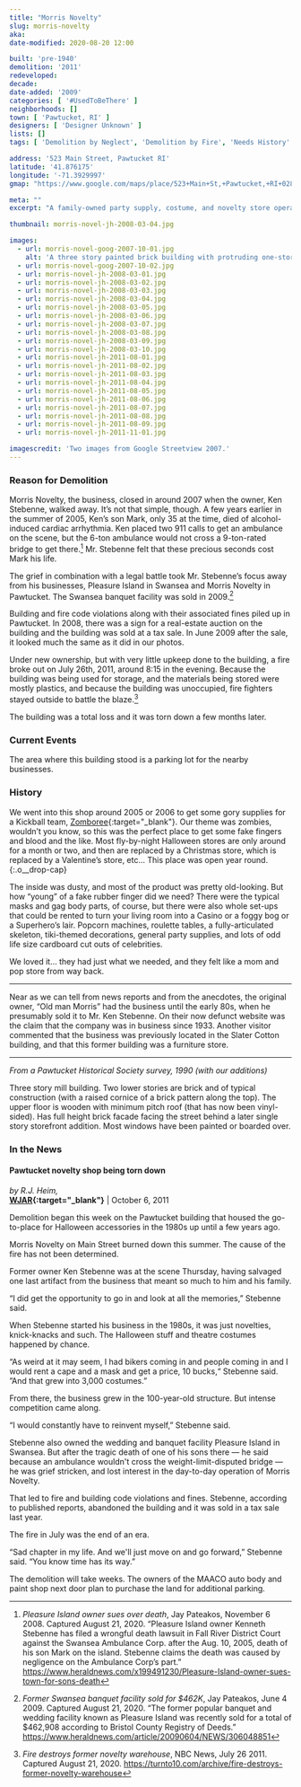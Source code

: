 ```yaml
---
title: "Morris Novelty"
slug: morris-novelty
aka: 
date-modified: 2020-08-20 12:00

built: 'pre-1940'
demolition: '2011'
redeveloped: 
decade:
date-added: '2009'
categories: [ '#UsedToBeThere' ]
neighborhoods: []
town: [ 'Pawtucket, RI' ]
designers: [ 'Designer Unknown' ]
lists: []
tags: [ 'Demolition by Neglect', 'Demolition by Fire', 'Needs History' ]

address: '523 Main Street, Pawtucket RI'
latitude: '41.876175'
longitude: '-71.3929997'
gmap: "https://www.google.com/maps/place/523+Main+St,+Pawtucket,+RI+02860/@41.876175,-71.3929997,17z/data=!3m1!4b1!4m5!3m4!1s0x89e44356f8f35787:0xdc324a9a04894d82!8m2!3d41.876175!4d-71.390811"

meta: ""
excerpt: "A family-owned party supply, costume, and novelty store operating since the early 1980s. Closed in 2005 and burned in 2011."

thumbnail: morris-novel-jh-2008-03-04.jpg

images:
  - url: morris-novel-goog-2007-10-01.jpg
    alt: 'A three story painted brick building with protruding one-story commercial façade used as a novelty and party supply store for over thirty years'
  - url: morris-novel-goog-2007-10-02.jpg
  - url: morris-novel-jh-2008-03-01.jpg
  - url: morris-novel-jh-2008-03-02.jpg
  - url: morris-novel-jh-2008-03-03.jpg
  - url: morris-novel-jh-2008-03-04.jpg
  - url: morris-novel-jh-2008-03-05.jpg
  - url: morris-novel-jh-2008-03-06.jpg
  - url: morris-novel-jh-2008-03-07.jpg
  - url: morris-novel-jh-2008-03-08.jpg
  - url: morris-novel-jh-2008-03-09.jpg
  - url: morris-novel-jh-2008-03-10.jpg
  - url: morris-novel-jh-2011-08-01.jpg
  - url: morris-novel-jh-2011-08-02.jpg
  - url: morris-novel-jh-2011-08-03.jpg
  - url: morris-novel-jh-2011-08-04.jpg
  - url: morris-novel-jh-2011-08-05.jpg
  - url: morris-novel-jh-2011-08-06.jpg
  - url: morris-novel-jh-2011-08-07.jpg
  - url: morris-novel-jh-2011-08-08.jpg
  - url: morris-novel-jh-2011-08-09.jpg
  - url: morris-novel-jh-2011-11-01.jpg

imagescredit: 'Two images from Google Streetview 2007.'
---
```


### Reason for Demolition

Morris Novelty, the business, closed in around 2007 when the owner, Ken Stebenne, walked away. It’s not that simple, though. A few years earlier in the summer of 2005, Ken’s son Mark, only 35 at the time, died of alcohol-induced cardiac arrhythmia. Ken placed two 911 calls to get an ambulance on the scene, but the 6-ton ambulance would not cross a 9-ton-rated bridge to get there.[^1] Mr. Stebenne felt that these precious seconds cost Mark his life. 

The grief in combination with a legal battle took Mr. Stebenne’s focus away from his businesses, Pleasure Island in Swansea and Morris Novelty in Pawtucket. The Swansea banquet facility was sold in 2009.[^2]

Building and fire code violations along with their associated fines piled up in Pawtucket. In 2008, there was a sign for a real-estate auction on the building and the building was sold at a tax sale. In June 2009 after the sale, it looked much the same as it did in our photos.

Under new ownership, but with very little upkeep done to the building, a fire broke out on July 26th, 2011, around 8:15 in the evening. Because the building was being used for storage, and the materials being stored were mostly plastics, and because the building was unoccupied, fire fighters stayed outside to battle the blaze.[^3] 

The building was a total loss and it was torn down a few months later. 


### Current Events

The area where this building stood is a parking lot for the nearby businesses. 


### History

We went into this shop around 2005 or 2006 to get some gory supplies for a Kickball team, [Zomboree](//providencekickball.org){:target="_blank"}. Our theme was zombies, wouldn’t you know, so this was the perfect place to get some fake fingers and blood and the like. Most fly-by-night Halloween stores are only around for a month or two, and then are replaced by a Christmas store, which is replaced by a Valentine’s store, etc… This place was open year round.
{:.o__drop-cap}

The inside was dusty, and most of the product was pretty old-looking. But how “young” of a fake rubber finger did we need? There were the typical masks and gag body parts, of course, but there were also whole set-ups that could be rented to turn your living room into a Casino or a foggy bog or a Superhero’s lair. Popcorn machines, roulette tables, a fully-articulated skeleton, tiki-themed decorations, general party supplies, and lots of odd life size cardboard cut outs of celebrities. 

We loved it… they had just what we needed, and they felt like a mom and pop store from way back.

***

Near as we can tell from news reports and from the anecdotes, the original owner, “Old man Morris” had the business until the early 80s, when he presumably sold it to Mr. Ken Stebenne. On their now defunct website was the claim that the company was in business since 1933. Another visitor commented that the business was previously located in the Slater Cotton building, and that this former building was a furniture store. 

***

_From a Pawtucket Historical Society survey, 1990 (with our additions)_

Three story mill building. Two lower stories are brick and of typical construction (with a raised cornice of a brick pattern along the top). The upper floor is wooden with minimum pitch roof (that has now been vinyl-sided). Has full height brick facade facing the street behind a later single story storefront addition. Most windows have been painted or boarded over.


### In the News

#### Pawtucket novelty shop being torn down

_by R.J. Heim,_  
**[WJAR](//turnto10.com/archive/pawtucket-novelty-shop-being-torn-down){:target="_blank"}** | October 6, 2011

Demolition began this week on the Pawtucket building that housed the go-to-place for Halloween accessories in the 1980s up until a few years ago.

Morris Novelty on Main Street burned down this summer. The cause of the fire has not been determined.

Former owner Ken Stebenne was at the scene Thursday, having salvaged one last artifact from the business that meant so much to him and his family.

“I did get the opportunity to go in and look at all the memories,” Stebenne said.

When Stebenne started his business in the 1980s, it was just novelties, knick-knacks and such. The Halloween stuff and theatre costumes happened by chance.

“As weird at it may seem, I had bikers coming in and people coming in and I would rent a cape and a mask and get a price, 10 bucks,“ Stebenne said. ”And that grew into 3,000 costumes.”

From there, the business grew in the 100-year-old structure. But intense competition came along.

“I would constantly have to reinvent myself,” Stebenne said.

Stebenne also owned the wedding and banquet facility Pleasure Island in Swansea. But after the tragic death of one of his sons there — he said because an ambulance wouldn't cross the weight-limit-disputed bridge — he was grief stricken, and lost interest in the day-to-day operation of Morris Novelty.

That led to fire and building code violations and fines. Stebenne, according to published reports, abandoned the building and it was sold in a tax sale last year.

The fire in July was the end of an era.

“Sad chapter in my life. And we'll just move on and go forward,” Stebenne said. “You know time has its way.”

The demolition will take weeks. The owners of the MAACO auto body and paint shop next door plan to purchase the land for additional parking.


[^1]: _Pleasure Island owner sues over death_, Jay Pateakos, November 6 2008. Captured August 21, 2020. “Pleasure Island owner Kenneth Stebenne has filed a wrongful death lawsuit in Fall River District Court against the Swansea Ambulance Corp. after the Aug. 10, 2005, death of his son Mark on the island. Stebenne claims the death was caused by negligence on the Ambulance Corp’s part.” https://www.heraldnews.com/x199491230/Pleasure-Island-owner-sues-town-for-sons-death

[^2]: _Former Swansea banquet facility sold for $462K_, Jay Pateakos, June 4 2009. Captured August 21, 2020. “The former popular banquet and wedding facility known as Pleasure Island was recently sold for a total of $462,908 according to Bristol County Registry of Deeds.” https://www.heraldnews.com/article/20090604/NEWS/306048851

[^3]: _Fire destroys former novelty warehouse_, NBC News, July 26 2011. Captured August 21, 2020. https://turnto10.com/archive/fire-destroys-former-novelty-warehouse
